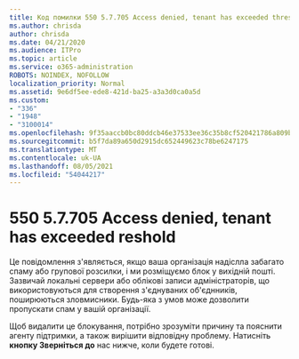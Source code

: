 ```yaml
---
title: Код помилки 550 5.7.705 Access denied, tenant has exceeded threshold
ms.author: chrisda
author: chrisda
ms.date: 04/21/2020
ms.audience: ITPro
ms.topic: article
ms.service: o365-administration
ROBOTS: NOINDEX, NOFOLLOW
localization_priority: Normal
ms.assetid: 9e6df5ee-ede8-421d-ba25-a3a3d0ca0a5d
ms.custom:
- "336"
- "1948"
- "3100014"
ms.openlocfilehash: 9f35aaccb0bc80ddcb46e37533ee36c35b8cf520421786a809b28cfa70e16391
ms.sourcegitcommit: b5f7da89a650d2915dc652449623c78be6247175
ms.translationtype: MT
ms.contentlocale: uk-UA
ms.lasthandoff: 08/05/2021
ms.locfileid: "54044217"
---
```

# <a name="550-57705-access-denied-tenant-has-exceeded-threshold"></a>550 5.7.705 Access denied, tenant has exceeded reshold

Це повідомлення з'являється, якщо ваша організація надіслла забагато спаму або групової розсилки, і ми розміщуємо блок у вихідній пошті.
Зазвичай локальні сервери або облікові записи адміністраторів, що використовуються для створення з'єднуваних об'єднників, поширюються зловмисники. Будь-яка з умов може дозволити пропускати спам у вашій організації.

Щоб видалити це блокування, потрібно зрозуміти причину та пояснити агенту підтримки, а також вирішити відповідну проблему.
Натисніть **кнопку Зверніться до** нас нижче, коли будете готові.
